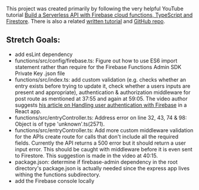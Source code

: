 This project was created primarily by following the very helpful YouTube tutorial [Build a Serverless API with Firebase cloud functions, TypeScript and Firestore](https://youtu.be/T8SZv6h2WbY). There is also a related [written tutorial](https://blog.logrocket.com/rest-api-firebase-cloud-functions-typescript-firestore/) and [GitHub repo](https://github.com/ebenezerdon/journal-rest-api).


## Stretch Goals:

* add esLint dependency
* functions/src/config/firebase.ts: Figure out how to use ES6 import statement rather than require for the Firebase Functions Admin SDK Private Key .json file
* functions/src/index.ts: add custom validation (e.g. checks whether an entry exists before trying to update it, check whether a users inputs are present and appropriate), authentication & authorization middleware for post route as mentioned at 37:55 and again at 59:05. The video author suggests [his article on Handling user authentication with Firebase](https://blog.logrocket.com/user-authentication-firebase-react-apps/) in a React app.
* functions/src/entryController.ts: Address error on line 32, 43, 74 & 98: Object is of type 'unknown'.ts(2571).
* functions/src/entryController.ts: Add more custom middleware validation for the APIs create route for calls that don't include all the required fields. Currently the API returns a 500 error but it should return a user input error. This should be caught with middleware before it is even sent to Firestore. This suggestion is made in the video at 40:15.
* package.json: determine if firebase-admin dependency in the root directory's package.json is actually needed since the express app lives withing the functions subdirectory.
* add the Firebase console locally